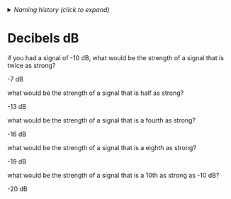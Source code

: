 <details><summary><i>Naming history (click to expand)</i></summary>
<pre>
2022 Oct 31: 350-decibels-dB.md
2023 May 22: 020_Decibels_dB.md
</pre>
</details>

# Decibels dB

if you had a signal of -10 dB, 
what would be the strength of a signal that is twice as strong?

-7 dB

what would be the strength of a signal that is half as strong?

-13 dB

what would be the strength of a signal that is a fourth as strong?

-16 dB

what would be the strength of a signal that is a eighth as strong?

-19 dB

what would be the strength of a signal that is a 10th as strong as -10 dB?  

-20 dB


